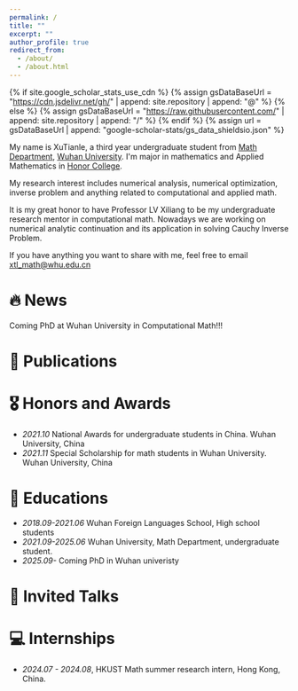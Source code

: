 ```yaml
---
permalink: /
title: ""
excerpt: ""
author_profile: true
redirect_from: 
  - /about/
  - /about.html
---
```


{% if site.google_scholar_stats_use_cdn %}
{% assign gsDataBaseUrl = "https://cdn.jsdelivr.net/gh/" | append: site.repository | append: "@" %}
{% else %}
{% assign gsDataBaseUrl = "https://raw.githubusercontent.com/" | append: site.repository | append: "/" %}
{% endif %}
{% assign url = gsDataBaseUrl | append: "google-scholar-stats/gs_data_shieldsio.json" %}

<span class='anchor' id='about-me'></span>

My name is XuTianle, a third year undergraduate student from [Math Department](https://maths.whu.edu.cn/), [Wuhan University](https://whu.edu.cn/). I'm major in mathematics and Applied Mathematics in [Honor College](https://hyxt.whu.edu.cn/).

My research interest includes numerical analysis, numerical optimization, inverse problem and anything related to computational and applied math. 

It is my great honor to have Professor LV Xiliang to be my undergraduate research mentor in computational math. Nowadays we are working on numerical analytic continuation and its application in solving Cauchy Inverse Problem.

If you have anything you want to share with me, feel free to email [xtl_math@whu.edu.cn](xtl_math@whu.edu.cn)

# 🔥 News
Coming PhD at Wuhan University in Computational Math!!!

# 📝 Publications 


# 🎖 Honors and Awards
- *2021.10* National Awards for undergraduate students in China. Wuhan University, China
- *2021.11* Special Scholarship for math students in Wuhan University. Wuhan University, China


# 📖 Educations
- *2018.09-2021.06* Wuhan Foreign Languages School, High school students
- *2021.09-2025.06* Wuhan University, Math Department, undergraduate student.
- *2025.09-* Coming PhD in Wuhan univeristy

# 💬 Invited Talks


# 💻 Internships
- *2024.07 - 2024.08*, HKUST Math summer research intern, Hong Kong, China.
